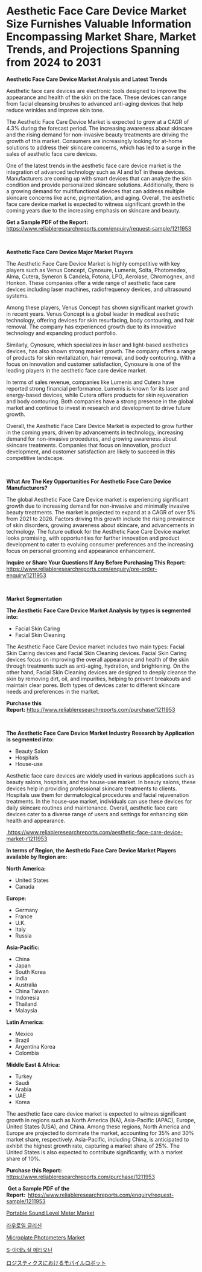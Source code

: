 <p><h1>Aesthetic Face Care Device Market Size Furnishes Valuable Information Encompassing Market Share, Market Trends, and Projections Spanning from 2024 to 2031</h1></p><p><strong>Aesthetic Face Care Device Market Analysis and Latest Trends</strong></p>
<p><p>Aesthetic face care devices are electronic tools designed to improve the appearance and health of the skin on the face. These devices can range from facial cleansing brushes to advanced anti-aging devices that help reduce wrinkles and improve skin tone.</p><p>The Aesthetic Face Care Device Market is expected to grow at a CAGR of 4.3% during the forecast period. The increasing awareness about skincare and the rising demand for non-invasive beauty treatments are driving the growth of this market. Consumers are increasingly looking for at-home solutions to address their skincare concerns, which has led to a surge in the sales of aesthetic face care devices.</p><p>One of the latest trends in the aesthetic face care device market is the integration of advanced technology such as AI and IoT in these devices. Manufacturers are coming up with smart devices that can analyze the skin condition and provide personalized skincare solutions. Additionally, there is a growing demand for multifunctional devices that can address multiple skincare concerns like acne, pigmentation, and aging. Overall, the aesthetic face care device market is expected to witness significant growth in the coming years due to the increasing emphasis on skincare and beauty.</p></p>
<p><strong>Get a Sample PDF of the Report:&nbsp;</strong> <a href="https://www.reliableresearchreports.com/enquiry/request-sample/1211953">https://www.reliableresearchreports.com/enquiry/request-sample/1211953</a></p>
<p>&nbsp;</p>
<p><strong>Aesthetic Face Care Device Major Market Players</strong></p>
<p><p>The Aesthetic Face Care Device Market is highly competitive with key players such as Venus Concept, Cynosure, Lumenis, Solta, Photomedex, Alma, Cutera, Syneron & Candela, Fotona, LPG, Aerolase, Chromognex, and Honkon. These companies offer a wide range of aesthetic face care devices including laser machines, radiofrequency devices, and ultrasound systems.</p><p>Among these players, Venus Concept has shown significant market growth in recent years. Venus Concept is a global leader in medical aesthetic technology, offering devices for skin resurfacing, body contouring, and hair removal. The company has experienced growth due to its innovative technology and expanding product portfolio.</p><p>Similarly, Cynosure, which specializes in laser and light-based aesthetics devices, has also shown strong market growth. The company offers a range of products for skin revitalization, hair removal, and body contouring. With a focus on innovation and customer satisfaction, Cynosure is one of the leading players in the aesthetic face care device market.</p><p>In terms of sales revenue, companies like Lumenis and Cutera have reported strong financial performance. Lumenis is known for its laser and energy-based devices, while Cutera offers products for skin rejuvenation and body contouring. Both companies have a strong presence in the global market and continue to invest in research and development to drive future growth.</p><p>Overall, the Aesthetic Face Care Device Market is expected to grow further in the coming years, driven by advancements in technology, increasing demand for non-invasive procedures, and growing awareness about skincare treatments. Companies that focus on innovation, product development, and customer satisfaction are likely to succeed in this competitive landscape.</p></p>
<p>&nbsp;</p>
<p><strong>What Are The Key Opportunities For Aesthetic Face Care Device Manufacturers?</strong></p>
<p><p>The global Aesthetic Face Care Device market is experiencing significant growth due to increasing demand for non-invasive and minimally invasive beauty treatments. The market is projected to expand at a CAGR of over 5% from 2021 to 2026. Factors driving this growth include the rising prevalence of skin disorders, growing awareness about skincare, and advancements in technology. The future outlook for the Aesthetic Face Care Device market looks promising, with opportunities for further innovation and product development to cater to evolving consumer preferences and the increasing focus on personal grooming and appearance enhancement.</p></p>
<p><strong>Inquire or Share Your Questions If Any Before Purchasing This Report:</strong> <a href="https://www.reliableresearchreports.com/enquiry/pre-order-enquiry/1211953">https://www.reliableresearchreports.com/enquiry/pre-order-enquiry/1211953</a></p>
<p>&nbsp;</p>
<p><strong>Market Segmentation</strong></p>
<p><strong>The Aesthetic Face Care Device Market Analysis by types is segmented into:</strong></p>
<p><ul><li>Facial Skin Caring</li><li>Facial Skin Cleaning</li></ul></p>
<p><p>The Aesthetic Face Care Device market includes two main types: Facial Skin Caring devices and Facial Skin Cleaning devices. Facial Skin Caring devices focus on improving the overall appearance and health of the skin through treatments such as anti-aging, hydration, and brightening. On the other hand, Facial Skin Cleaning devices are designed to deeply cleanse the skin by removing dirt, oil, and impurities, helping to prevent breakouts and maintain clear pores. Both types of devices cater to different skincare needs and preferences in the market.</p></p>
<p><strong>Purchase this Report:&nbsp;</strong><a href="https://www.reliableresearchreports.com/purchase/1211953">https://www.reliableresearchreports.com/purchase/1211953</a></p>
<p>&nbsp;</p>
<p><strong>The Aesthetic Face Care Device Market Industry Research by Application is segmented into:</strong></p>
<p><ul><li>Beauty Salon</li><li>Hospitals</li><li>House-use</li></ul></p>
<p><p>Aesthetic face care devices are widely used in various applications such as beauty salons, hospitals, and the house-use market. In beauty salons, these devices help in providing professional skincare treatments to clients. Hospitals use them for dermatological procedures and facial rejuvenation treatments. In the house-use market, individuals can use these devices for daily skincare routines and maintenance. Overall, aesthetic face care devices cater to a diverse range of users and settings for enhancing skin health and appearance.</p></p>
<p><a href="https://www.reliableresearchreports.com/aesthetic-face-care-device-market-r1211953">&nbsp;https://www.reliableresearchreports.com/aesthetic-face-care-device-market-r1211953</a></p>
<p><strong>In terms of Region, the Aesthetic Face Care Device Market Players available by Region are:</strong></p>
<p>
    <p> <strong> North America: </strong>
        <ul>
            <li>United States</li>
            <li>Canada</li>
        </ul>
        </p> 
    <p> <strong> Europe: </strong>
        <ul>
            <li>Germany</li>
            <li>France</li>
            <li>U.K.</li>
            <li>Italy</li>
            <li>Russia</li>
        </ul>
        </p> 
    <p> <strong> Asia-Pacific: </strong>
        <ul>
            <li>China</li>
            <li>Japan</li>
            <li>South Korea</li>
            <li>India</li>
            <li>Australia</li>
            <li>China Taiwan</li>
            <li>Indonesia</li>
            <li>Thailand</li>
            <li>Malaysia</li>
        </ul>
        </p> 
    <p> <strong> Latin America: </strong>
        <ul>
            <li>Mexico</li>
            <li>Brazil</li>
            <li>Argentina Korea</li>
            <li>Colombia</li>
        </ul>
        </p> 
    <p> <strong> Middle East & Africa: </strong>
        <ul>
            <li>Turkey</li>
            <li>Saudi</li>
            <li>Arabia</li>
            <li>UAE</li>
            <li>Korea</li>
        </ul>
    </p>
    </p>
<p><p>The aesthetic face care device market is expected to witness significant growth in regions such as North America (NA), Asia-Pacific (APAC), Europe, United States (USA), and China. Among these regions, North America and Europe are projected to dominate the market, accounting for 35% and 30% market share, respectively. Asia-Pacific, including China, is anticipated to exhibit the highest growth rate, capturing a market share of 25%. The United States is also expected to contribute significantly, with a market share of 10%.</p></p>
<p><strong>Purchase this Report: </strong><a href="https://www.reliableresearchreports.com/purchase/1211953">https://www.reliableresearchreports.com/purchase/1211953</a></p>
<p>&nbsp;<strong>Get a Sample PDF of the Report:&nbsp;&nbsp;</strong><a href="https://www.reliableresearchreports.com/enquiry/request-sample/1211953">https://www.reliableresearchreports.com/enquiry/request-sample/1211953</a></p>
<p><strong></strong></p>
<p><p><a href="https://github.com/RyleeBauch2023/Market-Research-Report-List-1/blob/main/portable-sound-level-meter-market.md">Portable Sound Level Meter‎ Market</a></p><p><a href="https://github.com/konokaryan/Market-Research-Report-List-1/blob/main/225544095338.md">라우로일 글리신</a></p><p><a href="https://github.com/jodemen/Market-Research-Report-List-3/blob/main/microplate-photometers-market.md">Microplate Photometers Market</a></p><p><a href="https://github.com/vss5505pa7z1p/Market-Research-Report-List-2/blob/main/277908195339.md">S-아데노실 메티오닌</a></p><p><a href="https://github.com/EthanMorar2011/Market-Research-Report-List-2/blob/main/3105121101787.md">ロジスティクスにおけるモバイルロボット</a></p></p>
